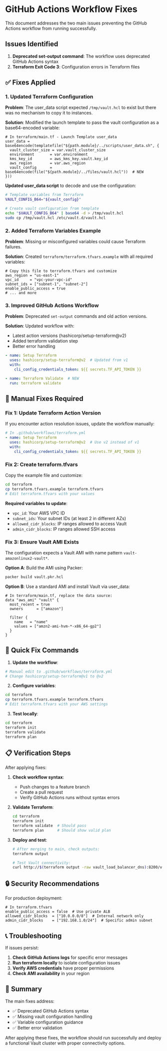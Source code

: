 # GitHub Actions Workflow Fixes

This document addresses the two main issues preventing the GitHub Actions workflow from running successfully.

## Issues Identified

1. **Deprecated set-output command**: The workflow uses deprecated GitHub Actions syntax
2. **Terraform Exit Code 3**: Configuration errors in Terraform files

## ✅ **Fixes Applied**

### 1. Updated Terraform Configuration

**Problem**: The user_data script expected `/tmp/vault.hcl` to exist but there was no mechanism to copy it to instances.

**Solution**: Modified the launch template to pass the vault configuration as a base64-encoded variable:

```hcl
# In terraform/main.tf - Launch Template user_data
user_data = base64encode(templatefile("${path.module}/../scripts/user_data.sh", {
  vault_cluster_size = var.vault_cluster_size
  environment       = var.environment
  kms_key_id        = aws_kms_key.vault.key_id
  aws_region        = var.aws_region
  vault_config      = base64encode(file("${path.module}/../files/vault.hcl"))  # NEW
}))
```

**Updated user_data script** to decode and use the configuration:

```bash
# Template variables from Terraform
VAULT_CONFIG_B64="${vault_config}"

# Create vault configuration from template
echo "$VAULT_CONFIG_B64" | base64 -d > /tmp/vault.hcl
sudo cp /tmp/vault.hcl /etc/vault.d/vault.hcl
```

### 2. Added Terraform Variables Example

**Problem**: Missing or misconfigured variables could cause Terraform failures.

**Solution**: Created `terraform/terraform.tfvars.example` with all required variables:

```hcl
# Copy this file to terraform.tfvars and customize
aws_region = "us-east-1"
vpc_id     = "vpc-your-vpc-id"
subnet_ids = ["subnet-1", "subnet-2"]
enable_public_access = true
# ... and more
```

### 3. Improved GitHub Actions Workflow

**Problem**: Deprecated `set-output` commands and old action versions.

**Solution**: Updated workflow with:
- Latest action versions (hashicorp/setup-terraform@v2)
- Added terraform validation step
- Better error handling

```yaml
- name: Setup Terraform
  uses: hashicorp/setup-terraform@v2  # Updated from v1
  with:
    cli_config_credentials_token: ${{ secrets.TF_API_TOKEN }}

- name: Terraform Validate  # NEW
  run: terraform validate
```

## 🔧 **Manual Fixes Required**

### Fix 1: Update Terraform Action Version

If you encounter action resolution issues, update the workflow manually:

```yaml
# In .github/workflows/terraform.yml
- name: Setup Terraform
  uses: hashicorp/setup-terraform@v2  # Use v2 instead of v1
  with:
    cli_config_credentials_token: ${{ secrets.TF_API_TOKEN }}
```

### Fix 2: Create terraform.tfvars

Copy the example file and customize:

```bash
cd terraform
cp terraform.tfvars.example terraform.tfvars
# Edit terraform.tfvars with your values
```

**Required variables to update**:
- `vpc_id`: Your AWS VPC ID
- `subnet_ids`: Your subnet IDs (at least 2 in different AZs)
- `allowed_cidr_blocks`: IP ranges allowed to access Vault
- `admin_cidr_blocks`: IP ranges allowed SSH access

### Fix 3: Ensure Vault AMI Exists

The configuration expects a Vault AMI with name pattern `vault-amazonlinux2-vault*`. 

**Option A**: Build the AMI using Packer:
```bash
packer build vault.pkr.hcl
```

**Option B**: Use a standard AMI and install Vault via user_data:
```hcl
# In terraform/main.tf, replace the data source:
data "aws_ami" "vault" {
  most_recent = true
  owners      = ["amazon"]
  
  filter {
    name   = "name"
    values = ["amzn2-ami-hvm-*-x86_64-gp2"]
  }
}
```

## 🚀 **Quick Fix Commands**

1. **Update the workflow**:
```bash
# Manual edit to .github/workflows/terraform.yml
# Change hashicorp/setup-terraform@v1 to @v2
```

2. **Configure variables**:
```bash
cd terraform
cp terraform.tfvars.example terraform.tfvars
# Edit terraform.tfvars with your AWS settings
```

3. **Test locally**:
```bash
cd terraform
terraform init
terraform validate
terraform plan
```

## 📋 **Verification Steps**

After applying fixes:

1. **Check workflow syntax**:
   - Push changes to a feature branch
   - Create a pull request
   - Verify GitHub Actions runs without syntax errors

2. **Validate Terraform**:
   ```bash
   cd terraform
   terraform init
   terraform validate  # Should pass
   terraform plan      # Should show valid plan
   ```

3. **Deploy and test**:
   ```bash
   # After merging to main, check outputs:
   terraform output
   
   # Test Vault connectivity:
   curl http://$(terraform output -raw vault_load_balancer_dns):8200/v1/sys/health
   ```

## 🔒 **Security Recommendations**

For production deployment:

```hcl
# In terraform.tfvars
enable_public_access = false  # Use private ALB
allowed_cidr_blocks  = ["10.0.0.0/8"]  # Internal network only  
admin_cidr_blocks    = ["192.168.1.0/24"]  # Specific admin subnet
```

## 📞 **Troubleshooting**

If issues persist:

1. **Check GitHub Actions logs** for specific error messages
2. **Run terraform locally** to isolate configuration issues
3. **Verify AWS credentials** have proper permissions
4. **Check AMI availability** in your region

## 🎯 **Summary**

The main fixes address:
- ✅ Deprecated GitHub Actions syntax
- ✅ Missing vault configuration handling
- ✅ Variable configuration guidance
- ✅ Better error validation

After applying these fixes, the workflow should run successfully and deploy a functional Vault cluster with proper connectivity options. 